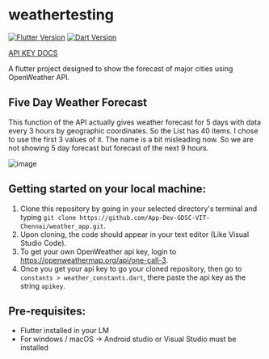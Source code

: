 # weathertesting

[![Flutter Version](https://img.shields.io/badge/flutter-%5E3.16.5-blue.svg)](https://flutter.dev/docs/get-started/install)
[![Dart Version](https://img.shields.io/badge/dart-%5E2.12.0-blue.svg)](https://dart.dev/get-dart)

[API KEY DOCS](https://docs.google.com/document/d/113SMn91fN-oRYivrgAocjxhBMwDU3QuCmjgTE6_Z3qE/edit?usp=sharing)


A flutter project designed to show the forecast of major cities using OpenWeather API.

## Five Day Weather Forecast

This function of the API actually gives weather forecast for 5 days with data every 3 hours by geographic coordinates. So the List has 40 items. I chose to use the first 3 values of it. The name is a bit misleading now. So we are not showing 5 day forecast but forecast of the next 9 hours.

![image](https://github.com/App-Dev-GDSC-VIT-Chennai/weather_app/assets/89989829/c7521590-5351-4b9f-a0f5-b353b1ed149e)


## Getting started on your local machine:
1. Clone this repository by going in your selected directory's terminal and typing `git clone https://github.com/App-Dev-GDSC-VIT-Chennai/weather_app.git`.
2. Upon cloning, the code should appear in your text editor (Like Visual Studio Code).
3. To get your own OpenWeather api key, login to https://openweathermap.org/api/one-call-3.
4. Once you get your api key to go your cloned repository, then go to `constants > weather_constants.dart`, there paste the api key as the string `apikey`.

## Pre-requisites:
- Flutter installed in your LM
- For windows / macOS -> Android studio or Visual Studio must be installed

